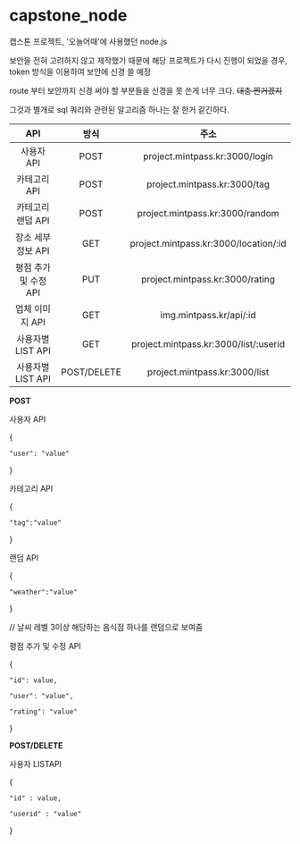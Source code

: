# capstone_node

캡스톤 프로젝트, '오늘어때'에 사용했던 node.js

보안을 전혀 고려하지 않고 제작했기 때문에 해당 프로젝트가 다시 진행이 되었을 경우, token 방식을 이용하여 보안에 신경 쓸 예정 

route 부터 보안까지 신경 써야 할 부분들을 신경을 못 쓴게 너무 크다.  ~~대충 짠거겠지~~

그것과 별개로 sql 쿼리와 관련된 알고리즘 하나는 잘 한거 같긴하다.



|          API          | 방식 |                  주소                 |
|:---------------------:|:----:|:-------------------------------------:|
| 사용자 API            | POST | project.mintpass.kr:3000/login        |
| 카테고리 API          | POST | project.mintpass.kr:3000/tag          |
| 카테고리 랜덤 API       |  POST | project.mintpass.kr:3000/random          |
| 장소 세부정보 API     |  GET | project.mintpass.kr:3000/location/:id |
| 평점 추가 및 수정 API | PUT | project.mintpass.kr:3000/rating       |
| 업체 이미지 API       |  GET | img.mintpass.kr/api/:id                   |
| 사용자별 LIST API   |  GET | project.mintpass.kr:3000/list/:userid  |
| 사용자별 LIST API   |  POST/DELETE | project.mintpass.kr:3000/list  |


**POST**

사용자 API

{

	"user": "value"

}

카테고리 API

{

	"tag":"value"

}

랜덤 API

{

	"weather":"value"

}

// 날씨 레벨 3이상 해당하는 음식점 하나를 랜덤으로 보여줌


평점 추가 및 수정 API

{

	"id": value,

	"user": "value",

	"rating": "value"

}

**POST/DELETE**

사용자 LISTAPI

{

	"id" : value,

	"userid" : "value"

}
